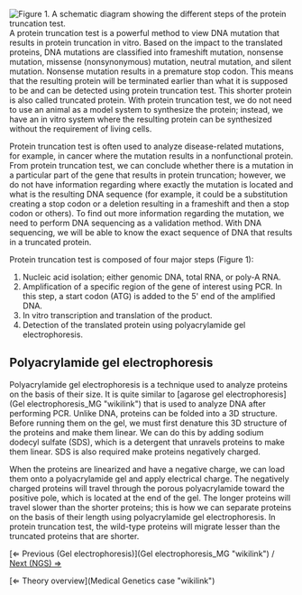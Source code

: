 ![Figure 1. A schematic diagram showing the different steps of the
protein truncation
test.]( PTT.jpg "fig:Figure 1. A schematic diagram showing the different steps of the protein truncation test.")
A protein truncation test is a powerful method to view DNA mutation that
results in protein truncation in vitro. Based on the impact to the
translated proteins, DNA mutations are classified into frameshift
mutation, nonsense mutation, missense (nonsynonymous) mutation, neutral
mutation, and silent mutation. Nonsense mutation results in a premature
stop codon. This means that the resulting protein will be terminated
earlier than what it is supposed to be and can be detected using protein
truncation test. This shorter protein is also called truncated protein.
With protein truncation test, we do not need to use an animal as a model
system to synthesize the protein; instead, we have an in vitro system
where the resulting protein can be synthesized without the requirement
of living cells.

Protein truncation test is often used to analyze disease-related
mutations, for example, in cancer where the mutation results in a
nonfunctional protein. From protein truncation test, we can conclude
whether there is a mutation in a particular part of the gene that
results in protein truncation; however, we do not have information
regarding where exactly the mutation is located and what is the
resulting DNA sequence (for example, it could be a substitution creating
a stop codon or a deletion resulting in a frameshift and then a stop
codon or others). To find out more information regarding the mutation,
we need to perform DNA sequencing as a validation method. With DNA
sequencing, we will be able to know the exact sequence of DNA that
results in a truncated protein.

Protein truncation test is composed of four major steps (Figure 1):

1.  Nucleic acid isolation; either genomic DNA, total RNA, or poly-A
    RNA.
2.  Amplification of a specific region of the gene of interest using
    PCR. In this step, a start codon (ATG) is added to the 5' end of the
    amplified DNA.
3.  In vitro transcription and translation of the product.
4.  Detection of the translated protein using polyacrylamide gel
    electrophoresis.

Polyacrylamide gel electrophoresis
----------------------------------

Polyacrylamide gel electrophoresis is a technique used to analyze
proteins on the basis of their size. It is quite similar to [agarose gel
electrophoresis](Gel electrophoresis_MG "wikilink") that is used to
analyze DNA after performing PCR. Unlike DNA, proteins can be folded
into a 3D structure. Before running them on the gel, we must first
denature this 3D structure of the proteins and make them linear. We can
do this by adding sodium dodecyl sulfate (SDS), which is a detergent
that unravels proteins to make them linear. SDS is also required make
proteins negatively charged.

When the proteins are linearized and have a negative charge, we can load
them onto a polyacrylamide gel and apply electrical charge. The
negatively charged proteins will travel through the porous
polyacrylamide toward the positive pole, which is located at the end of
the gel. The longer proteins will travel slower than the shorter
proteins; this is how we can separate proteins on the basis of their
length using polyacrylamide gel electrophoresis. In protein truncation
test, the wild-type proteins will migrate lesser than the truncated
proteins that are shorter.

[⇐ Previous (Gel electrophoresis)](Gel electrophoresis_MG "wikilink") /
[Next (NGS) ⇒](NGS_MG "wikilink")

[⇐ Theory overview](Medical Genetics case "wikilink")

